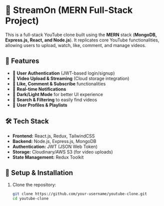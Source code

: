# 🎥 StreamOn (MERN Full-Stack Project)  

This is a full-stack YouTube clone built using the **MERN** stack (**MongoDB, Express.js, React, and Node.js**). It replicates core YouTube functionalities, allowing users to upload, watch, like, comment, and manage videos.  

## 🚀 Features  
- 🔹 **User Authentication** (JWT-based login/signup)  
- 🔹 **Video Upload & Streaming** (Cloud storage integration)  
- 🔹 **Like, Comment & Subscribe** functionalities  
- 🔹 **Real-time Notifications**  
- 🔹 **Dark/Light Mode** for better UI experience  
- 🔹 **Search & Filtering** to easily find videos  
- 🔹 **User Profiles & Playlists**  

## 🛠️ Tech Stack  
- **Frontend:** React.js, Redux, TailwindCSS  
- **Backend:** Node.js, Express.js, MongoDB  
- **Authentication:** JWT (JSON Web Token)  
- **Storage:** Cloudinary/AWS S3 (for video uploads)  
- **State Management:** Redux Toolkit  

## 📌 Setup & Installation  
1. Clone the repository:  
   ```sh
   git clone https://github.com/your-username/youtube-clone.git  
   cd youtube-clone  
